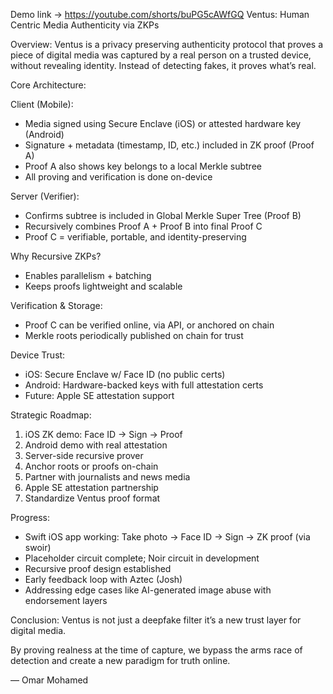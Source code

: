 Demo link -> https://youtube.com/shorts/buPG5cAWfGQ
Ventus: Human Centric Media Authenticity via ZKPs

Overview:
Ventus is a privacy preserving authenticity protocol that proves a piece of digital media was captured by a real person on a trusted device, without revealing identity. Instead of detecting fakes, it proves what’s real.

Core Architecture:

Client (Mobile):
- Media signed using Secure Enclave (iOS) or attested hardware key (Android)
- Signature + metadata (timestamp, ID, etc.) included in ZK proof (Proof A)
- Proof A also shows key belongs to a local Merkle subtree
- All proving and verification is done on-device

Server (Verifier):
- Confirms subtree is included in Global Merkle Super Tree (Proof B)
- Recursively combines Proof A + Proof B into final Proof C
- Proof C = verifiable, portable, and identity-preserving

Why Recursive ZKPs?
- Enables parallelism + batching
- Keeps proofs lightweight and scalable

Verification & Storage:
- Proof C can be verified online, via API, or anchored on chain
- Merkle roots periodically published on chain for trust

Device Trust:
- iOS: Secure Enclave w/ Face ID (no public certs)
- Android: Hardware-backed keys with full attestation certs
- Future: Apple SE attestation support

Strategic Roadmap:
1.  iOS ZK demo: Face ID -> Sign -> Proof  
2.  Android demo with real attestation
3.  Server-side recursive prover
4.  Anchor roots or proofs on-chain
5.  Partner with journalists and news media
6.  Apple SE attestation partnership
7.  Standardize Ventus proof format

Progress:
- Swift iOS app working: Take photo → Face ID → Sign → ZK proof (via swoir)
- Placeholder circuit complete; Noir circuit in development
- Recursive proof design established
- Early feedback loop with Aztec (Josh)
- Addressing edge cases like AI-generated image abuse with endorsement layers

Conclusion:
Ventus is not just a deepfake filter it’s a new trust layer for digital media.

By proving realness at the time of capture, we bypass the arms race of detection and create a new paradigm for truth online.

— Omar Mohamed
